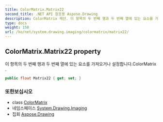 ```yaml
---
title: ColorMatrix.Matrix22
second_title: .NET API 참조용 Aspose.Drawing
description: ColorMatrix 재산. 이 항목의 두 번째 행과 두 번째 열에 있는 요소를 가져오거나 설정합니다.ColorMatrix .
type: docs
weight: 150
url: /ko/net/system.drawing.imaging/colormatrix/matrix22/
---
```

## ColorMatrix.Matrix22 property

이 항목의 두 번째 행과 두 번째 열에 있는 요소를 가져오거나 설정합니다.ColorMatrix .

```csharp
public float Matrix22 { get; set; }
```

### 또한보십시오

* class [ColorMatrix](../)
* 네임스페이스 [System.Drawing.Imaging](../../colormatrix/)
* 집회 [Aspose.Drawing](../../../)



